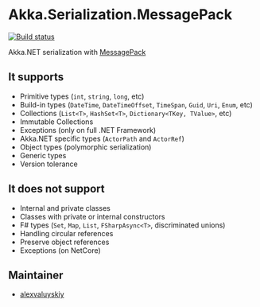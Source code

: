 Akka.Serialization.MessagePack
===
[![Build status](https://ci.appveyor.com/api/projects/status/nl651507h49ab63k/branch/master?svg=true)](https://ci.appveyor.com/project/akkadotnet-contrib/akka-serialization-messagepack/branch/master)

Akka.NET serialization with [MessagePack](https://github.com/neuecc/MessagePack-CSharp)

## It supports
- Primitive types (`int`, `string`, `long`, etc)
- Build-in types (`DateTime`, `DateTimeOffset`, `TimeSpan`, `Guid`, `Uri`, `Enum`, etc)
- Collections (`List<T>`, `HashSet<T>`, `Dictionary<TKey, TValue>`, etc)
- Immutable Collections
- Exceptions (only on full .NET Framework)
- Akka.NET specific types (`ActorPath` and `ActorRef`)
- Object types (polymorphic serialization)
- Generic types
- Version tolerance

## It does not support
- Internal and private classes
- Classes with private or internal constructors
- F# types (`Set`, `Map`, `List`, `FSharpAsync<T>`, discriminated unions)
- Handling circular references
- Preserve object references
- Exceptions (on NetCore)

## Maintainer
- [alexvaluyskiy](https://github.com/alexvaluyskiy)
